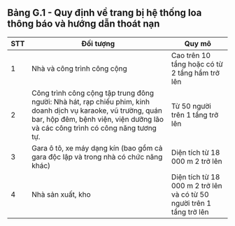 ## Bảng G.1 - Quy định về trang bị hệ thống loa thông báo và hướng dẫn thoát nạn

|   STT | Đối tượng                                                                                                                                                                                        | Quy mô                                                                |
|-------|--------------------------------------------------------------------------------------------------------------------------------------------------------------------------------------------------|-----------------------------------------------------------------------|
|     1 | Nhà và công trình công cộng                                                                                                                                                                      | Cao trên 10 tầng hoặc có từ 2 tầng hầm trở lên                        |
|     2 | Công trình công cộng tập trung đông người: Nhà hát, rạp chiếu phim, kinh doanh dịch vụ karaoke, vũ trường, quán bar, hộp đêm, bệnh viện, viện dưỡng lão và các công trình có công năng tương tự. | Từ 50 người trên 1 tầng trở lên                                       |
|     3 | Gara ô tô, xe máy dạng kín (bao gồm cả gara độc lập và trong nhà có chức năng khác)                                                                                                              | Diện tích từ 18 000 m 2 trở lên                                       |
|     4 | Nhà sản xuất, kho                                                                                                                                                                                | Diện tích từ 18 000 m 2 trở lên và có từ 50 người trên 1 tầng trở lên |